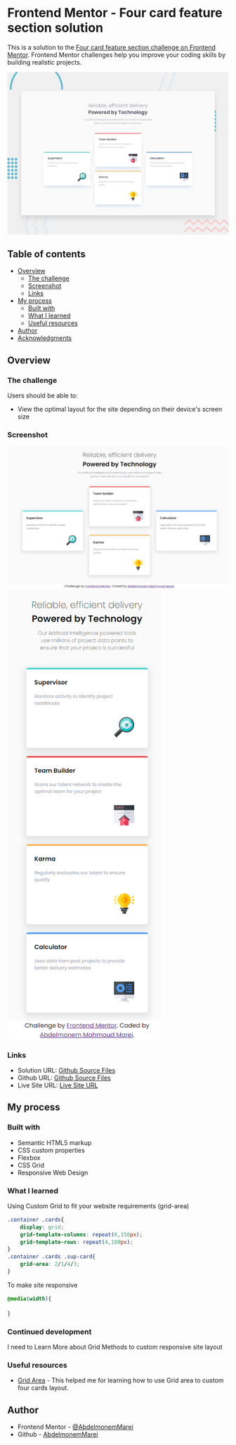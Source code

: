 # Frontend Mentor - Four card feature section solution

This is a solution to the [Four card feature section challenge on Frontend Mentor](https://www.frontendmentor.io/challenges/four-card-feature-section-weK1eFYK). Frontend Mentor challenges help you improve your coding skills by building realistic projects. 

![Desgin Require](./design/desktop-preview.jpg) 

## Table of contents

- [Overview](#overview)
  - [The challenge](#the-challenge)
  - [Screenshot](#screenshot)
  - [Links](#links)
- [My process](#my-process)
  - [Built with](#built-with)
  - [What I learned](#what-i-learned)
  - [Useful resources](#useful-resources)
- [Author](#author)
- [Acknowledgments](#acknowledgments)

## Overview

### The challenge

Users should be able to:

- View the optimal layout for the site depending on their device's screen size

### Screenshot

![Large Screen](./screenshot1.png) 
![Small Screen](./screenshot2.png) 

### Links

- Solution URL: [Github Source Files](https:/example.com)
- Github URL: [Github Source Files](https://github.com/AbdelmonemMarei/Front-End-Mentor-Challenges/tree/main/Newbie/four-card-feature-section-master)
- Live Site URL: [Live Site URL](https://abdelmonemmarei.github.io/Front-End-Mentor-Challenges/Newbie/four-card-feature-section-master/)

## My process

### Built with

- Semantic HTML5 markup
- CSS custom properties
- Flexbox
- CSS Grid
- Responsive Web Design

### What I learned

Using Custom Grid to fit your website requirements (grid-area)
```css
.container .cards{
    display: grid;
    grid-template-columns: repeat(6,150px);
    grid-template-rows: repeat(4,100px);
}
.container .cards .sup-card{
    grid-area: 2/1/4/3;
}
```
To make site responsive
```css
@media(width){

}
```


### Continued development

I need to Learn More about Grid Methods to custom responsive site layout


### Useful resources

- [Grid Area](https://developer.mozilla.org/en-US/docs/Web/CSS/grid-area) - This helped me for learning how to use Grid area to custom four cards layout.


## Author

- Frontend Mentor - [@AbdelmonemMarei](https://www.frontendmentor.io/profile/AbdelmonemMarei)
- Github - [AbdelmonemMarei](https://github.com/AbdelmonemMarei)



